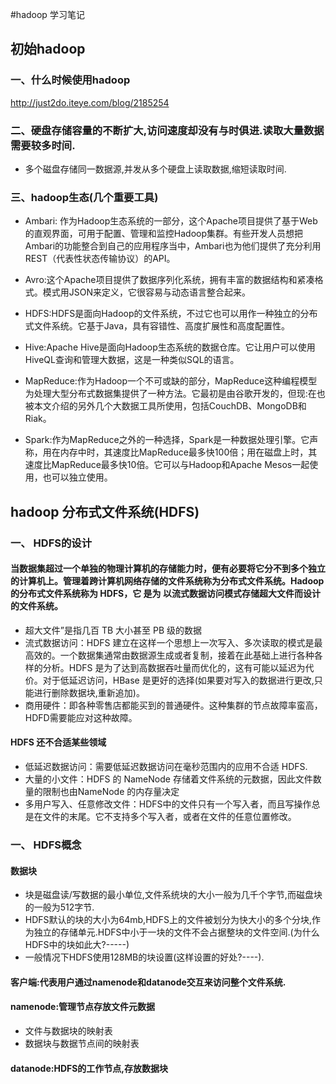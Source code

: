 #hadoop 学习笔记

## 初始hadoop

### 一、什么时候使用hadoop
http://just2do.iteye.com/blog/2185254

### 二、硬盘存储容量的不断扩大,访问速度却没有与时俱进.读取大量数据需要较多时间.
- 多个磁盘存储同一数据源,并发从多个硬盘上读取数据,缩短读取时间.

### 三、hadoop生态(几个重要工具)
- Ambari: 作为Hadoop生态系统的一部分，这个Apache项目提供了基于Web的直观界面，可用于配置、管理和监控Hadoop集群。有些开发人员想把Ambari的功能整合到自己的应用程序当中，Ambari也为他们提供了充分利用REST（代表性状态传输协议）的API。

- Avro:这个Apache项目提供了数据序列化系统，拥有丰富的数据结构和紧凑格式。模式用JSON来定义，它很容易与动态语言整合起来。

- HDFS:HDFS是面向Hadoop的文件系统，不过它也可以用作一种独立的分布式文件系统。它基于Java，具有容错性、高度扩展性和高度配置性。

- Hive:Apache Hive是面向Hadoop生态系统的数据仓库。它让用户可以使用HiveQL查询和管理大数据，这是一种类似SQL的语言。

- MapReduce:作为Hadoop一个不可或缺的部分，MapReduce这种编程模型为处理大型分布式数据集提供了一种方法。它最初是由谷歌开发的，但现:在也被本文介绍的另外几个大数据工具所使用，包括CouchDB、MongoDB和Riak。

- Spark:作为MapReduce之外的一种选择，Spark是一种数据处理引擎。它声称，用在内存中时，其速度比MapReduce最多快100倍；用在磁盘上时，其速度比MapReduce最多快10倍。它可以与Hadoop和Apache Mesos一起使用，也可以独立使用。


## hadoop 分布式文件系统(HDFS)

### 一、 HDFS的设计
#### 当数据集超过一个单独的物理计算机的存储能力时，便有必要将它分不到多个独立的计算机上。管理着跨计算机网络存储的文件系统称为分布式文件系统。Hadoop 的分布式文件系统称为 HDFS，它 是为 以流式数据访问模式存储超大文件而设计的文件系统。
- 超大文件”是指几百 TB 大小甚至 PB 级的数据
- 流式数据访问：HDFS 建立在这样一个思想上一次写入、多次读取的模式是最高效的。一个数据集通常由数据源生成或者复制，接着在此基础上进行各种各样的分析。HDFS 是为了达到高数据吞吐量而优化的，这有可能以延迟为代价。对于低延迟访问，HBase 是更好的选择(如果要对写入的数据进行更改,只能进行删除数据块,重新追加)。
- 商用硬件：即各种零售店都能买到的普通硬件。这种集群的节点故障率蛮高，HDFD需要能应对这种故障。

#### HDFS 还不合适某些领域
- 低延迟数据访问：需要低延迟数据访问在毫秒范围内的应用不合适 HDFS.
- 大量的小文件：HDFS 的 NameNode 存储着文件系统的元数据，因此文件数量的限制也由NameNode 的内存量决定
- 多用户写入、任意修改文件：HDFS中的文件只有一个写入者，而且写操作总是在文件的末尾。它不支持多个写入者，或者在文件的任意位置修改。

### 一、 HDFS概念
#### 数据块
- 块是磁盘读/写数据的最小单位,文件系统块的大小一般为几千个字节,而磁盘块的一般为512字节.
- HDFS默认的块的大小为64mb,HDFS上的文件被划分为快大小的多个分块,作为独立的存储单元.HDFS中小于一块的文件不会占据整块的文件空间.(为什么HDFS中的块如此大?-----)
- 一般情况下HDFS使用128MB的块设置(这样设置的好处?----).

#### 客户端:代表用户通过namenode和datanode交互来访问整个文件系统.

#### namenode:管理节点存放文件元数据

- 文件与数据块的映射表
- 数据块与数据节点间的映射表

#### datanode:HDFS的工作节点,存放数据块























